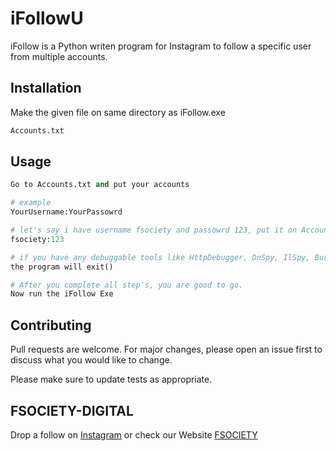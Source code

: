 # iFollowU

iFollow is a Python writen program for Instagram to follow a specific user from multiple accounts.

## Installation

Make the given file on same directory as iFollow.exe

```bash
Accounts.txt
```

## Usage

```python
Go to Accounts.txt and put your accounts

# example
YourUsername:YourPassowrd

# let's say i have username fsociety and passowrd 123, put it on Accounts.txt as:
fsociety:123

# if you have any debuggable tools like HttpDebugger, DnSpy, IlSpy, BurpSuite etc..
the program will exit()

# After you complete all step's, you are good to go.
Now run the iFollow Exe
```

## Contributing
Pull requests are welcome. For major changes, please open an issue first to discuss what you would like to change.

Please make sure to update tests as appropriate.

## FSOCIETY-DIGITAL
Drop a follow on [Instagram]("https://instagram.com/fsocietydigital") or check our Website [FSOCIETY]("https://fsociety.ga")
